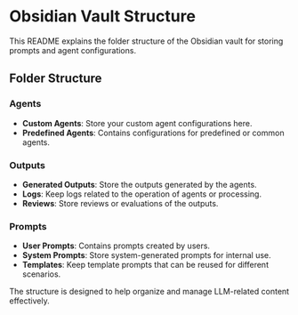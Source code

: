 
# Obsidian Vault Structure

This README explains the folder structure of the Obsidian vault for storing prompts and agent configurations.

## Folder Structure

### Agents
- **Custom Agents**: Store your custom agent configurations here.
- **Predefined Agents**: Contains configurations for predefined or common agents.

### Outputs
- **Generated Outputs**: Store the outputs generated by the agents.
- **Logs**: Keep logs related to the operation of agents or processing.
- **Reviews**: Store reviews or evaluations of the outputs.

### Prompts
- **User Prompts**: Contains prompts created by users.
- **System Prompts**: Store system-generated prompts for internal use.
- **Templates**: Keep template prompts that can be reused for different scenarios.

The structure is designed to help organize and manage LLM-related content effectively.
